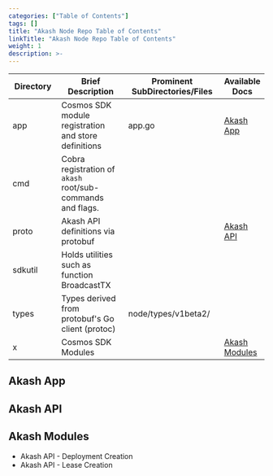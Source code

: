 ```yaml
---
categories: ["Table of Contents"]
tags: []
title: "Akash Node Repo Table of Contents"
linkTitle: "Akash Node Repo Table of Contents"
weight: 1
description: >-
---
```


<table><thead><tr><th width="119">Directory</th><th width="214">Brief Description</th><th width="238">Prominent SubDirectories/Files</th><th>Available Docs</th></tr></thead><tbody><tr><td>app</td><td>Cosmos SDK module registration and store definitions</td><td>app.go</td><td><a href="#akash-app">Akash App</a></td></tr><tr><td>cmd</td><td>Cobra registration of <code>akash</code> root/sub-commands and flags.</td><td><br></td><td></td></tr><tr><td>proto</td><td>Akash API definitions via protobuf</td><td></td><td><a href="#akash-api">Akash API</a></td></tr><tr><td>sdkutil</td><td>Holds utilities such as  function BroadcastTX</td><td></td><td></td></tr><tr><td>types</td><td>Types derived from protobuf's Go client (protoc)</td><td>node/types/v1beta2/</td><td></td></tr><tr><td>x</td><td>Cosmos SDK Modules</td><td></td><td><a href="#akash-modules">Akash Modules</a></td></tr></tbody></table>


## Akash App

## Akash API



## Akash Modules

* Akash API - Deployment Creation
* Akash API - Lease Creation